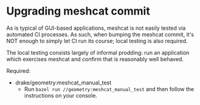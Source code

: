 # Upgrading meshcat commit

As is typical of GUI-based applications, meshcat is not easily tested via
automated CI processes. As such, when bumping the meshcat commit, it's NOT
enough to simply let CI run its course; local testing is also required.

The local testing consists largely of informal prodding: run an application
which exercises meshcat and confirm that is reasonably well behaved.

Required:
  - drake/geometry:meshcat_manual_test
    - Run `bazel run //geometry:meshcat_manual_test` and then follow the
      instructions on your console.
